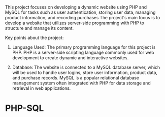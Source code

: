 This project focuses on developing a dynamic website using PHP and MySQL for tasks such as user authentication, storing user data, managing product information, and recording purchases The project's main focus is to develop a website that utilizes server-side programming with PHP to structure and manage its content. 

Key points about the project:

1. Language Used: The primary programming language for this project is PHP.
   PHP is a server-side scripting language commonly used for web development to create dynamic and interactive websites.

2. Database: The website is connected to a MySQL database server, which will be used to handle user logins, store user information, product data, and purchase records. MySQL is a popular relational database management system often integrated with PHP for data storage and retrieval in web applications.

# PHP-SQL

